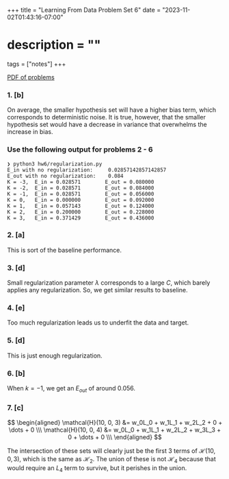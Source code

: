 +++
title = "Learning From Data Problem Set 6"
date = "2023-11-02T01:43:16-07:00"
# description = ""

tags = ["notes"]
+++


[PDF of problems](https://work.caltech.edu/homework/hw6.pdf)


<h3>
1. [b]
</h3>

On average, the smaller hypothesis set will have a higher bias term, which corresponds to deterministic noise. It is true, however, that the smaller hypothesis set would have a decrease in variance that overwhelms the increase in bias.



<h3>
Use the following output for problems 2 - 6
</h3>

```
❯ python3 hw6/regularization.py
E_in with no regularization:     0.02857142857142857
E_out with no regularization:    0.084
K = -3,  E_in = 0.028571        E_out = 0.080000
K = -2,  E_in = 0.028571        E_out = 0.084000
K = -1,  E_in = 0.028571        E_out = 0.056000
K = 0,   E_in = 0.000000        E_out = 0.092000
K = 1,   E_in = 0.057143        E_out = 0.124000
K = 2,   E_in = 0.200000        E_out = 0.228000
K = 3,   E_in = 0.371429        E_out = 0.436000
```

<h3>
2. [a]
</h3>

This is sort of the baseline performance.

<h3>
3. [d]
</h3>

Small regularization parameter $\lambda$ corresponds to a large $C$, which barely applies any regularization. So, we get similar results to baseline.

<h3>
4. [e]
</h3>

Too much regularization leads us to underfit the data and target.

<h3>
5. [d]
</h3>

This is just enough regularization.

<h3>
6. [b]
</h3>

When $k=-1$, we get an $E_{out}$ of around $0.056$.



<h3>
7. [c]
</h3>

$$
\begin{aligned}
\mathcal{H}(10, 0, 3) &= w_0L_0 + w_1L_1 + w_2L_2 + 0 + \dots + 0 \\\
\mathcal{H}(10, 0, 4) &= w_0L_0 + w_1L_1 + w_2L_2 + w_3L_3 + 0 + \dots + 0 \\\
\end{aligned}
$$

The intersection of these sets will clearly just be the first 3 terms of $\mathcal{H}(10, 0, 3)$, which is the same as $\mathcal{H}_2$. The union of these is not $\mathcal{H}_4$ because that would require an $L_4$ term to survive, but it perishes in the union.

